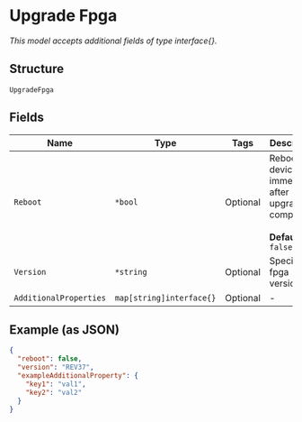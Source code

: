 
# Upgrade Fpga

*This model accepts additional fields of type interface{}.*

## Structure

`UpgradeFpga`

## Fields

| Name | Type | Tags | Description |
|  --- | --- | --- | --- |
| `Reboot` | `*bool` | Optional | Reboot device immediately after upgrade is completed<br><br>**Default**: `false` |
| `Version` | `*string` | Optional | Specific fpga version |
| `AdditionalProperties` | `map[string]interface{}` | Optional | - |

## Example (as JSON)

```json
{
  "reboot": false,
  "version": "REV37",
  "exampleAdditionalProperty": {
    "key1": "val1",
    "key2": "val2"
  }
}
```

